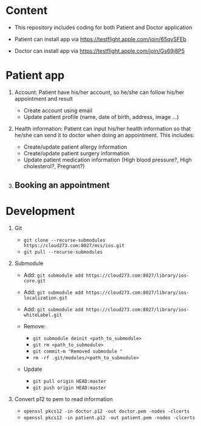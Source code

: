 # Content

- This repository includes coding for both Patient and Doctor application

- Patient can install app via https://testflight.apple.com/join/65qySFEb

- Doctor can install app via https://testflight.apple.com/join/Gs69j8P5

# Patient app

1. Account: Patient have his/her account, so he/she can follow his/her appointment and result
    - Create account using email
    - Update patient profile (name, date of birth, address, image ...)
    
2. Health information: Patient can input his/her health information so that he/she can send it to doctor when doing an appointment. This includes:
    - Create/update patient allergy information
    - Create/update patient surgery information
    - Update patient medication information (High blood pressure?, High cholesterol?, Pregnant?)
    
3. Booking an appointment
    - 

# Development

1. Git

    + `git clone --recurse-submodules https://cloud273.com:8027/mcs/ios.git`
    + `git pull --recurse-submodules`
    
2. Submodule

    + Add:  `git submodule add https://cloud273.com:8027/library/ios-core.git`
    + Add:  `git submodule add https://cloud273.com:8027/library/ios-localization.git`
    + Add:  `git submodule add https://cloud273.com:8027/library/ios-whiteLabel.git`
    
    +  Remove: 
        - `git submodule deinit <path_to_submodule>`
        - `git rm <path_to_submodule>`
        - `git commit-m "Removed submodule "`
        - `rm -rf .git/modules/<path_to_submodule>`

    + Update
        - `git pull origin HEAD:master`
        - `git push origin HEAD:master`


2. Convert p12 to pem to read information

    + `openssl pkcs12 -in doctor.p12 -out doctor.pem -nodes -clcerts`
    + `openssl pkcs12 -in patient.p12 -out patient.pem -nodes -clcerts`

